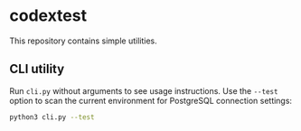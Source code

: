 # codextest

This repository contains simple utilities.

## CLI utility

Run `cli.py` without arguments to see usage instructions. Use the `--test` option to scan the current environment for PostgreSQL connection settings:

```bash
python3 cli.py --test
```

